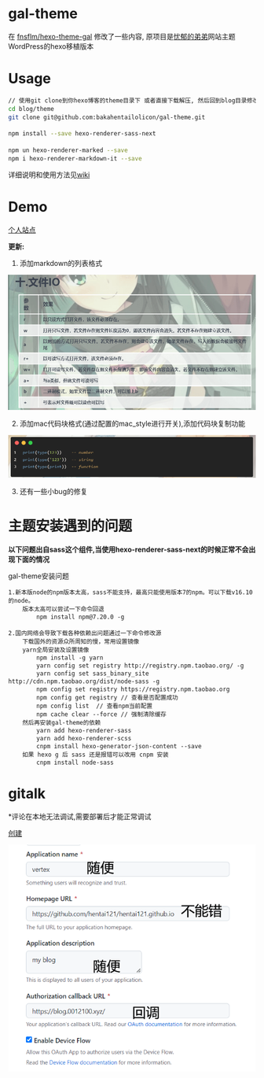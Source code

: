 # gal-theme

在 [fnsflm/hexo-theme-gal](https://github.com/fnsflm/hexo-theme-gal) 修改了一些内容, 原项目是[忧郁的弟弟](https://www.kkgal.com/)网站主题WordPress的hexo移植版本

# Usage

``` bash
// 使用git clone到你hexo博客的theme目录下 或者直接下载解压, 然后回到blog目录修改_config.yml, 把theme的值改成 gal-theme
cd blog/theme
git clone git@github.com:bakahentailolicon/gal-theme.git

npm install --save hexo-renderer-sass-next

npm un hexo-renderer-marked --save
npm i hexo-renderer-markdown-it --save
```

详细说明和使用方法见[wiki](https://github.com/fnsflm/hexo-theme-gal/wiki)


# Demo

[个人站点](https://bakahentailolicon.github.io/)


**更新:**

1. 添加markdown的列表格式

![列表格式](./list.png)

2. 添加mac代码块格式(通过配置的mac_style进行开关),添加代码块复制功能

![mac代码块](./mac.png)

3. 还有一些小bug的修复

# 主题安装遇到的问题

__以下问题出自sass这个组件,当使用hexo-renderer-sass-next的时候正常不会出现下面的情况__

gal-theme安装问题

	1.新本版node的npm版本太高，sass不能支持，最高只能使用版本7的npm。可以下载v16.10的node。
		版本太高可以尝试一下命令回退
			npm install npm@7.20.0 -g
			
	2.国内网络会导致下载各种依赖出问题通过一下命令修改源
	    下载国外的资源众所周知的慢，常用设置镜像
		yarn全局安装及设置镜像
			npm install -g yarn
			yarn config set registry http://registry.npm.taobao.org/ -g
			yarn config set sass_binary_site http://cdn.npm.taobao.org/dist/node-sass -g
			npm config set registry https://registry.npm.taobao.org
			npm config get registry // 查看是否配置成功
			npm config list  // 查看npm当前配置
			npm cache clear --force // 强制清除缓存
        然后再安装gal-theme的依赖
			yarn add hexo-renderer-sass
			yarn add hexo-renderer-scss
			cnpm install hexo-generator-json-content --save
		如果 hexo g 后 sass 还是报错可以改用 cnpm 安装
		    cnpm install node-sass
			
			
# gitalk

*评论在本地无法调试,需要部署后才能正常调试

[创建](https://github.com/settings/applications/new)

![配置](./comment.png)

